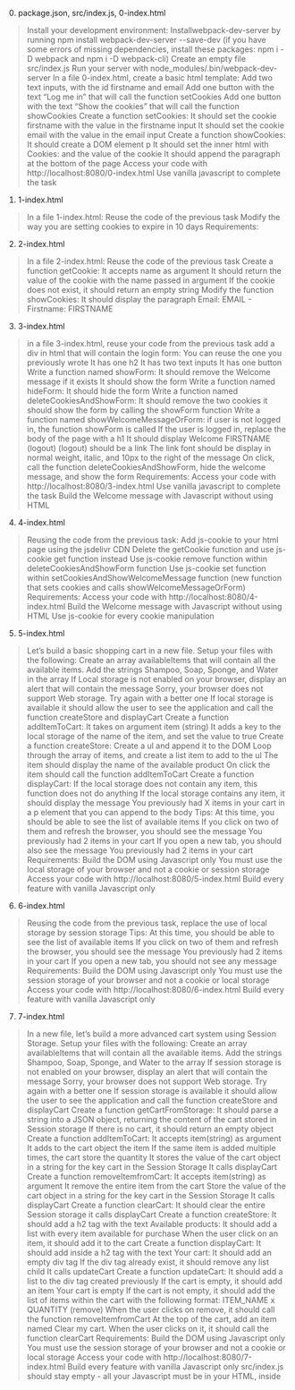 0. package.json, src/index.js, 0-index.html
>Install your development environment:
>Installwebpack-dev-server by running npm install webpack-dev-server --save-dev (if you have some errors of missing dependencies, install these packages: npm i -D webpack and npm i -D webpack-cli)
>Create an empty file src/index.js
>Run your server with node_modules/.bin/webpack-dev-server
>In a file 0-index.html, create a basic html template:
>Add two text inputs, with the id firstname and email
>Add one button with the text “Log me in” that will call the function setCookies
>Add one button with the text “Show the cookies” that will call the function showCookies
>Create a function setCookies:
>It should set the cookie firstname with the value in the firstname input
>It should set the cookie email with the value in the email input
>Create a function showCookies:
>It should create a DOM element p
>It should set the inner html with Cookies: and the value of the cookie
>It should append the paragraph at the bottom of the page
>Access your code with http://localhost:8080/0-index.html
>Use vanilla javascript to complete the task

1. 1-index.html
>In a file 1-index.html:
>Reuse the code of the previous task
>Modify the way you are setting cookies to expire in 10 days
Requirements:

2. 2-index.html
>In a file 2-index.html:
>Reuse the code of the previous task
>Create a function getCookie:
>It accepts name as argument
>It should return the value of the cookie with the name passed in argument
>If the cookie does not exist, it should return an empty string
>Modify the function showCookies:
>It should display the paragraph Email: EMAIL - Firstname: FIRSTNAME

3. 3-index.html
>in a file 3-index.html, reuse your code from the previous task
>add a div in html that will contain the login form:
>You can reuse the one you previously wrote
>It has one h2
>It has two text inputs
>It has one button
>Write a function named showForm:
>It should remove the Welcome message if it exists
>It should show the form
>Write a function named hideForm:
>It should hide the form
>Write a function named deleteCookiesAndShowForm:
>It should remove the two cookies
>it should show the form by calling the showForm function
>Write a function named showWelcomeMessageOrForm:
>if user is not logged in, the function showForm is called
>If the user is logged in, replace the body of the page with a h1
>It should display Welcome FIRSTNAME (logout)
>(logout) should be a link
>The link font should be display in normal weight, italic, and 10px to the right of the message
On click, call the function deleteCookiesAndShowForm, hide the welcome message, and show the form
>Requirements:
>Access your code with http://localhost:8080/3-index.html
>Use vanilla javascript to complete the task
>Build the Welcome message with Javascript without using HTML

4. 4-index.html
>Reusing the code from the previous task:
>Add js-cookie to your html page using the jsdelivr CDN
>Delete the getCookie function and use js-cookie get function instead
>Use js-cookie remove function within deleteCookiesAndShowForm function
>Use js-cookie set function within setCookiesAndShowWelcomeMessage function (new function that sets cookies and calls showWelcomeMessageOrForm)
>Requirements:
>Access your code with http://localhost:8080/4-index.html
>Build the Welcome message with Javascript without using HTML
>Use js-cookie for every cookie manipulation

5. 5-index.html
>Let’s build a basic shopping cart in a new file. Setup your files with the following:
>Create an array availableItems that will contain all the available items. Add the strings Shampoo, Soap, Sponge, and Water in the array
>If Local storage is not enabled on your browser, display an alert that will contain the message Sorry, your browser does not support Web storage. Try again with a better one
>If local storage is available it should allow the user to see the application and call the function createStore and displayCart
>Create a function addItemToCart:
>It takes on argument item (string)
>It adds a key to the local storage of the name of the item, and set the value to true
>Create a function createStore:
>Create a ul and append it to the DOM
>Loop through the array of items, and create a list item to add to the ul
>The item should display the name of the available product
>On click the item should call the function addItemToCart
>Create a function displayCart:
>If the local storage does not contain any item, this function does not do anything
>If the local storage contains any item, it should display the message You previously had X items in your cart in a p element that you can append to the body
>Tips:
>At this time, you should be able to see the list of available items
>If you click on two of them and refresh the browser, you should see the message You previously had 2 items in your cart
>If you open a new tab, you should also see the message You previously had 2 items in your cart
>Requirements:
>Build the DOM using Javascript only
>You must use the local storage of your browser and not a cookie or session storage
>Access your code with http://localhost:8080/5-index.html
>Build every feature with vanilla Javascript only

6. 6-index.html
>Reusing the code from the previous task, replace the use of local storage by session storage
>Tips:
>At this time, you should be able to see the list of available items
>If you click on two of them and refresh the browser, you should see the message You previously had 2 items in your cart
>If you open a new tab, you should not see any message
>Requirements:
>Build the DOM using Javascript only
>You must use the session storage of your browser and not a cookie or local storage
>Access your code with http://localhost:8080/6-index.html
>Build every feature with vanilla Javascript only

7. 7-index.html
>In a new file, let’s build a more advanced cart system using Session Storage. Setup your files with the following:
>Create an array availableItems that will contain all the available items. Add the strings Shampoo, Soap, Sponge, and Water to the array
>If session storage is not enabled on your browser, display an alert that will contain the message Sorry, your browser does not support Web storage. Try again with a better one
>If session storage is available it should allow the user to see the application and call the function createStore and displayCart
>Create a function getCartFromStorage:
>It should parse a string into a JSON object, returning the content of the cart stored in Session storage
>If there is no cart, it should return an empty object
>Create a function addItemToCart:
>It accepts item(string) as argument
>It adds to the cart object the item
>If the same item is added multiple times, the cart store the quantity
>It stores the value of the cart object in a string for the key cart in the Session Storage
>It calls displayCart
>Create a function removeItemfromCart:
>It accepts item(string) as argument
>It remove the entire item from the cart
>Store the value of the cart object in a string for the key cart in the Session Storage
>It calls displayCart
>Create a function clearCart:
>It should clear the entire Session storage
>it calls displayCart
>Create a function createStore:
>It should add a h2 tag with the text Available products:
>It should add a list with every item available for purchase
>When the user click on an item, it should add it to the cart
>Create a function displayCart:
>It should add inside a h2 tag with the text Your cart:
>It should add an empty div tag
>If the div tag already exist, it should remove any list child
>It calls updateCart
>Create a function updateCart:
>It should add a list to the div tag created previously
>If the cart is empty, it should add an item Your cart is empty
>If the cart is not empty, it should add the list of items within the cart with the following format: ITEM_NAME x QUANTITY (remove)
>When the user clicks on remove, it should call the function removeItemfromCart
>At the top of the cart, add an item named Clear my cart. When the user clicks on it, it should call the function clearCart
>Requirements:
>Build the DOM using Javascript only
>You must use the session storage of your browser and not a cookie or local storage
>Access your code with http://localhost:8080/7-index.html
>Build every feature with vanilla Javascript only
>src/index.js should stay empty - all your Javascript must be in your HTML, inside <script> tag